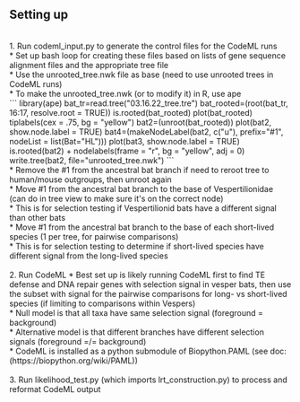 ## Setting up
<br>
  1. Run codeml_input.py to generate the control files for the CodeML runs <br>
  * Set up bash loop for creating these files based on lists of gene sequence alignment files and the appropriate tree file <br>
  * Use the unrooted_tree.nwk file as base (need to use unrooted trees in CodeML runs) <br>
    * To make the unrooted_tree.nwk (or to modify it) in R, use ape <br>
    ```
    library(ape)
    bat_tr=read.tree("03.16.22_tree.tre")
    bat_rooted=(root(bat_tr, 16:17, resolve.root = TRUE))
    is.rooted(bat_rooted)
    plot(bat_rooted)
    tiplabels(cex = .75, bg = "yellow")
    bat2=(unroot(bat_rooted))
    plot(bat2, show.node.label = TRUE)
    bat4=(makeNodeLabel(bat2, c("u"), prefix="#1", nodeList = list(Bat="HL")))
    plot(bat3, show.node.label = TRUE)
    is.rooted(bat2) + nodelabels(frame = "r", bg = "yellow", adj = 0)
    write.tree(bat2, file="unrooted_tree.nwk")
    ```
    <br>
    * Remove the #1 from the ancestral bat branch if need to reroot tree to human/mouse outgroups, then unroot again <br>
    * Move #1 from the ancestral bat branch to the base of Vespertilionidae (can do in tree view to make sure it's on the correct node) <br>
      * This is for selection testing if Vespertilionid bats have a different signal than other bats <br>
    * Move #1 from the ancestral bat branch to the base of each short-lived species (1 per tree, for pairwise comparisons) <br>
      * This is for selection testing to determine if short-lived species have different signal from the long-lived species <br>
 <br>
  2. Run CodeML
  * Best set up is likely running CodeML first to find TE defense and DNA repair genes with selection signal in vesper bats, then use the subset with signal for the pairwise comparisons for long- vs short-lived species (if limiting to comparisons within Vespers) <br>
  * Null model is that all taxa have same selection signal (foreground = background) <br>
  * Alternative model is that different branches have different selection signals (foreground =/= background) <br>
  * CodeML is installed as a python submodule of Biopython.PAML (see doc: (https://biopython.org/wiki/PAML)) <br>
  <br>
  3. Run likelihood_test.py (which imports lrt_construction.py) to process and reformat CodeML output <br>
